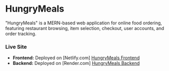 # HungryMeals
"HungryMeals" is a MERN-based web application for online food ordering, featuring restaurant browsing, item selection, checkout, user accounts, and order tracking.

### Live Site

- **Frontend:** Deployed on [Netlify.com] [HungryMeals Frontend](https://hungrymeals.netlify.app/)
- **Backend:** Deployed on [Render.com] [HungryMeals Backend](https://hungrymeals-backend.onrender.com/)

